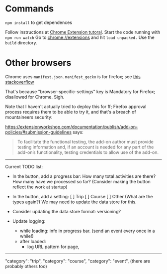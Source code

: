 # Commands

`npm install` to get dependences

Follow instructions at [Chrome Extension tutoral](https://developer.chrome.com/docs/extensions/get-started/tutorial/hello-world).
Start the code running with `npm run watch`
Go to [chrome://extensions](chrome://extensions) and hit `load unpacked.` Use the `build` directory.

# Other browsers

Chrome uses `manifest.json`. `manifest_gecko` is for firefox; see [this stackoverflow](https://stackoverflow.com/questions/56271601/chrome-extensions-do-not-respect-browser-specific-settings)

That's because "browser-specific-settings" key is Mandatory for Firefox; disallowed for Chrome. Sigh.

Note that I haven't actually tried to deploy this for ff; Firefox approval process requires them to be able to try it, and that's a breach of mountaineers security:

https://extensionworkshop.com/documentation/publish/add-on-policies/#submission-guidelines says:

> To facilitate the functional testing, the add-on author must provide testing information and, if an account is needed for any part of the add-on’s functionality, testing credentials to allow use of the add-on.

---

Current TODO list:

- In the button, add a progress bar:
  How many total activities are there?
  How many have we processed so far?
  (Consider making the button reflect the work at startup)

- In the button, add a setting:
  [ ] Trip
  [ ] Course
  [ ] Other
  (What are the types again?)
  We may need to update the data store for this.

- Consider updating the data store format: versioning?
- Update logging:
  - while loading: info in progress bar. (send an event every once in a while!)
  - after loaded:
    - log URL pattern for page,

---

"category": "trip",
"category": "course",
"category": "event",
(there are probably others too)
